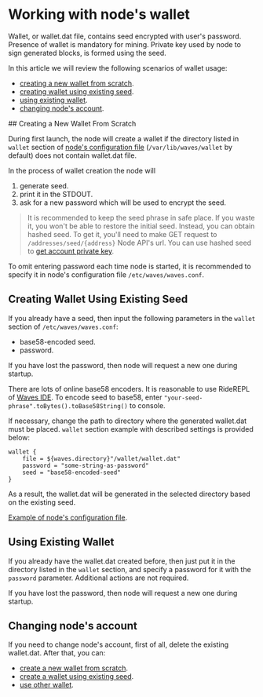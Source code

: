 # Working with node's wallet

Wallet, or wallet.dat file, contains seed encrypted with user's password. Presence of wallet is mandatory for mining. Private key used by node to sign generated blocks, is formed using the seed.

In this article we will review the following scenarios of wallet usage:

* [creating a new wallet from scratch](#new).
* [creating wallet using existing seed](#existing-seed).
* [using existing wallet](#existing-wallet).
* [changing node's account](#re-create).

## Creating a New Wallet From Scratch <a id="new"></a>

During first launch, the node will create a wallet if the directory listed in `wallet` section of [node's configuration file](https://github.com/wavesplatform/Waves/blob/master/node/src/main/resources/application.conf) (`/var/lib/waves/wallet` by default) does not contain wallet.dat file.

In the process of wallet creation the node will

1. generate seed.
2. print it in the STDOUT.
3. ask for a new password which will be used to encrypt the seed.

> It is recommended to keep the seed phrase in safe place. If you waste it, you won't be able to restore the initial seed. Instead, you can obtain hashed seed. To get it, you'll need to make GET request to `/addresses/seed/{address}` Node API's url. You can use hashed seed to [get account private key](/en/blockchain/waves-protocol/cryptographic-practical-details).

To omit entering password each time node is started, it is recommended to specify it in node's configuration file `/etc/waves/waves.conf`.

## Creating Wallet Using Existing Seed <a id="existing-seed"></a>

If you already have a seed, then input the following parameters in the `wallet` section of `/etc/waves/waves.conf`:

* base58-encoded seed.
* password.

If you have lost the password, then node will request a new one during startup.

There are lots of online base58 encoders. It is reasonable to use RideREPL of [Waves IDE](https://ide.wavesplatform.com/). To encode seed to base58, enter `"your-seed-phrase".toBytes().toBase58String()` to console.

If necessary, change the path to directory where the generated wallet.dat must be placed. `wallet` section example with described settings is provided below:

```
wallet {
    file = ${waves.directory}"/wallet/wallet.dat"
    password = "some-string-as-password"
    seed = "base58-encoded-seed"
}
```

As a result, the wallet.dat will be generated in the selected directory based on the existing seed.

[Example of node's configuration file](https://github.com/wavesplatform/Waves/blob/master/node/src/main/resources/application.conf).

## Using Existing Wallet <a id="existing-wallet"></a>

If you already have the wallet.dat created before, then just put it in the directory listed in the `wallet` section, and specify a password for it with the `password` parameter. Additional actions are not required.

If you have lost the password, then node will request a new one during startup.

## Changing node's account <a id="re-create"></a>

If you need to change node's account, first of all, delete the existing wallet.dat. After that, you can:

* [create a new wallet from scratch](#new).
* [create a wallet using existing seed](#existing-seed).
* [use other wallet](#existing-wallet).
